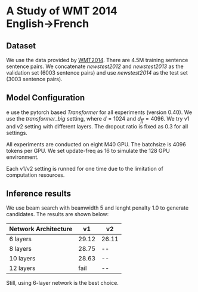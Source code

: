 <script type="text/x-mathjax-config">
MathJax.Hub.Config({
  tex2jax: {
    inlineMath: [['$','$'], ['\\(','\\)']],
    processEscapes: true
  }
});
</script>
<script src="https://cdnjs.cloudflare.com/ajax/libs/mathjax/2.7.0/MathJax.js?config=TeX-AMS-MML_HTMLorMML" type="text/javascript"></script>

# A Study of WMT 2014 English&#8594;French

## Dataset
We use the data provided by [WMT2014](http://www.statmt.org/wmt14/translation-task.html). There are 4.5M training sentence sentence pairs. We concatenate _newstest2012_ and _newstest2013_ as the validation set (6003 sentence pairs) and use _newstest2014_ as the test set (3003 sentence pairs).


## Model Configuration
e use the pytorch based _Transformer_ for all experiments (version 0.40). We use the _transformer_big_ setting, where $d=1024$ and $d_{ff}=4096$. We try v1 and v2 setting with different layers. The dropout ratio is fixed as $0.3$ for all settings.

All experiments are conducted on eight M40 GPU. The batchsize is $4096$ tokens per GPU. We set update-freq as 16 to simulate the 128 GPU environment.

Each v1/v2 setting is runned for one time due to the limitation of computation resources.
 
## Inference results
We use beam search with beamwidth 5 and lenght penalty 1.0 to generate candidates. The results are shown below:

| Network Architecture | v1 | v2 |
|-------|--------|---------|
| 6 layers | 29.12 | 26.11 |
| 8 layers | 28.75 | -- |
| 10 layers | 28.63 | -- |
| 12 layers | fail | -- |

Still, using 6-layer network is the best choice.

